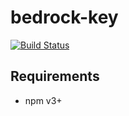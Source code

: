# bedrock-key

[![Build Status](http://ci.digitalbazaar.com/buildStatus/icon?job=bedrock-key)](http://ci.digitalbazaar.com/job/bedrock-key)

## Requirements

- npm v3+
